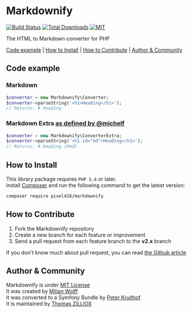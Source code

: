 # Markdownify

[![Build Status](https://travis-ci.org/Elephant418/Markdownify.png?branch=master)](https://travis-ci.org/Elephant418/Markdownify?branch=master)
[![Total Downloads](https://poser.pugx.org/pixel418/markdownify/downloads)](https://packagist.org/packages/pixel418/markdownify)
[![MIT](https://poser.pugx.org/pixel418/markdownify/license)](https://opensource.org/licenses/MIT)

The HTML to Markdown converter for PHP

[Code example](#code-example) | [How to Install](#how-to-install) | [How to Contribute](#how-to-contribute) | [Author & Community](#author--community)



Code example
--------

### Markdown

```php
$converter = new Markdownify\Converter;
$converter->parseString('<h1>Heading</h1>');
// Returns: # Heading
```

### Markdown Extra [as defined by @michelf](http://michelf.ca/projects/php-markdown/extra/)

```php
$converter = new Markdownify\ConverterExtra;
$converter->parseString('<h1 id="md">Heading</h1>');
// Returns: # Heading {#md}
```



How to Install
--------

This library package requires `PHP 5.4` or later.<br>
Install [Composer](http://getcomposer.org/doc/01-basic-usage.md#installation) and run the following command to get the latest version:

```sh
composer require pixel418/markdownify
```



How to Contribute
--------

1. Fork the Markdownify repository
2. Create a new branch for each feature or improvement
3. Send a pull request from each feature branch to the **v2.x** branch

If you don't know much about pull request, you can read [the Github article](https://help.github.com/articles/using-pull-requests)



Author & Community
--------

Markdownify is under [MIT License](https://opensource.org/licenses/MIT)<br>
It was created by [Milian Wolff](http://milianw.de)<br>
It was converted to a Symfony Bundle by [Peter Kruithof](https://github.com/pkruithof)<br>
It is maintained by [Thomas ZILLIOX](https://tzi.fr)
